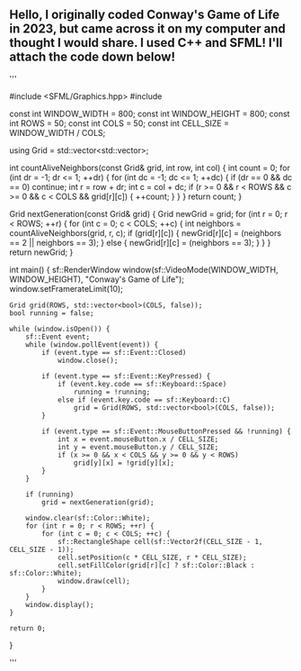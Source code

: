 ## Hello, I originally coded Conway's Game of Life in 2023, but came across it on my computer and thought I would share. I used **C++ and SFML!** I'll attach the code down below! ##

'''

#include <SFML/Graphics.hpp>
#include <vector>

const int WINDOW_WIDTH = 800;
const int WINDOW_HEIGHT = 800;
const int ROWS = 50;
const int COLS = 50;
const int CELL_SIZE = WINDOW_WIDTH / COLS;

using Grid = std::vector<std::vector<bool>>;

int countAliveNeighbors(const Grid& grid, int row, int col) {
    int count = 0;
    for (int dr = -1; dr <= 1; ++dr) {
        for (int dc = -1; dc <= 1; ++dc) {
            if (dr == 0 && dc == 0) continue;
            int r = row + dr;
            int c = col + dc;
            if (r >= 0 && r < ROWS && c >= 0 && c < COLS && grid[r][c]) {
                ++count;
            }
        }
    }
    return count;
}

Grid nextGeneration(const Grid& grid) {
    Grid newGrid = grid;
    for (int r = 0; r < ROWS; ++r) {
        for (int c = 0; c < COLS; ++c) {
            int neighbors = countAliveNeighbors(grid, r, c);
            if (grid[r][c]) {
                newGrid[r][c] = (neighbors == 2 || neighbors == 3);
            } else {
                newGrid[r][c] = (neighbors == 3);
            }
        }
    }
    return newGrid;
}

int main() {
    sf::RenderWindow window(sf::VideoMode(WINDOW_WIDTH, WINDOW_HEIGHT), "Conway's Game of Life");
    window.setFramerateLimit(10);

    Grid grid(ROWS, std::vector<bool>(COLS, false));
    bool running = false;

    while (window.isOpen()) {
        sf::Event event;
        while (window.pollEvent(event)) {
            if (event.type == sf::Event::Closed)
                window.close();

            if (event.type == sf::Event::KeyPressed) {
                if (event.key.code == sf::Keyboard::Space)
                    running = !running;
                else if (event.key.code == sf::Keyboard::C)
                    grid = Grid(ROWS, std::vector<bool>(COLS, false));
            }

            if (event.type == sf::Event::MouseButtonPressed && !running) {
                int x = event.mouseButton.x / CELL_SIZE;
                int y = event.mouseButton.y / CELL_SIZE;
                if (x >= 0 && x < COLS && y >= 0 && y < ROWS)
                    grid[y][x] = !grid[y][x];
            }
        }

        if (running)
            grid = nextGeneration(grid);

        window.clear(sf::Color::White);
        for (int r = 0; r < ROWS; ++r) {
            for (int c = 0; c < COLS; ++c) {
                sf::RectangleShape cell(sf::Vector2f(CELL_SIZE - 1, CELL_SIZE - 1));
                cell.setPosition(c * CELL_SIZE, r * CELL_SIZE);
                cell.setFillColor(grid[r][c] ? sf::Color::Black : sf::Color::White);
                window.draw(cell);
            }
        }
        window.display();
    }

    return 0;
}

'''

